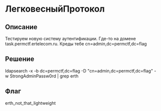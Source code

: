 # ЛегковесныйПротокол
## Описание

Тестируем новую систему аутентификации. Где-то на домене task.permctf.ertelecom.ru. Креды тебе cn=admin,dc=permctf,dc=flag

## Решение
ldapsearch -x -b dc=permctf,dc=flag -D "cn=admin,dc=permctf,dc=flag" -w StrongAdminPassw0rd | grep erth

## Флаг
erth_not_that_lightweight

